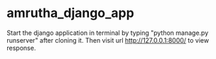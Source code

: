 # amrutha_django_app 
Start the django application in terminal by typing "python manage.py runserver" after cloning it. Then visit url http://127.0.0.1:8000/ to view response.
